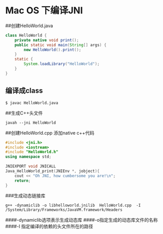 # Mac OS 下编译JNI

##创建HelloWorld.java
```java
class HelloWorld {
	private native void print();
	public static void main(String[] args) {
		new HelloWorld().print();
	}
	static {
		System.loadLibrary("HelloWorld");
	}
}
```

## 编译成class
```
$ javac HelloWorld.java
```

##生成C++头文件
```
javah --jni HelloWorld
```

##创建HelloWorld.cpp 添加native c++代码
```cpp
#include <jni.h>
#include <iostream>
#include "HelloWorld.h"
using namespace std;
 
JNIEXPORT void JNICALL 
Java_HelloWorld_print(JNIEnv *, jobject){
	cout << "Oh JNI, how cumbersome you are!\n";
	return;
}
```

###生成动态链接库
```
g++ -dynamiclib -o libhelloworld.jnilib  HelloWorld.cpp  -I /System/Library/Frameworks/JavaVM.framework/Headers
```

####-dynamiclib选项表示生成动态库
####-o指定生成的动态库文件的名称
####-I 指定编译的依赖的头文件所在的路径
  

